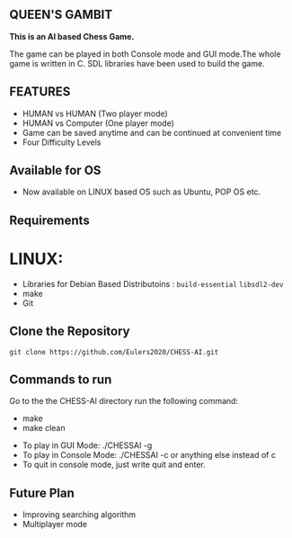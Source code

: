 ## QUEEN'S GAMBIT

**This is an AI based Chess Game.**

The game can be played in both Console mode and GUI mode.The whole game is written in C. SDL libraries have been used to build the game.


## FEATURES
- HUMAN vs HUMAN (Two player mode)
- HUMAN vs Computer (One player mode)
- Game can be saved anytime and can be continued at convenient time
- Four Difficulty Levels

## Available for OS
- Now available on LINUX based OS such as Ubuntu, POP OS etc.
## Requirements
  # LINUX:
  - Libraries for Debian Based Distributoins : ```build-essential``` ```libsdl2-dev```
  - make
  - Git

## Clone the Repository
```
git clone https://github.com/Eulers2020/CHESS-AI.git
```

## Commands to run
 Go to the the CHESS-AI directory run the following command:
  - make
  - make clean
  * To play in GUI Mode: ./CHESSAI -g
  * To play in Console Mode: ./CHESSAI -c or anything else instead of c
  * To quit in console mode, just write quit and enter.
  
  
## Future Plan
- Improving searching algorithm
- Multiplayer mode
